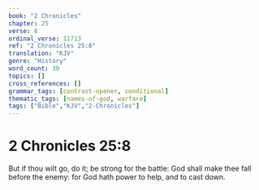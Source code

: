 ```yaml
---
book: "2 Chronicles"
chapter: 25
verse: 8
ordinal_verse: 11713
ref: "2 Chronicles 25:8"
translation: "KJV"
genre: "History"
word_count: 30
topics: []
cross_references: []
grammar_tags: [contrast-opener, conditional]
thematic_tags: [names-of-god, warfare]
tags: ["Bible","KJV","2-Chronicles"]
---
```


# 2 Chronicles 25:8

But if thou wilt go, do it; be strong for the battle: God shall make thee fall before the enemy: for God hath power to help, and to cast down.
